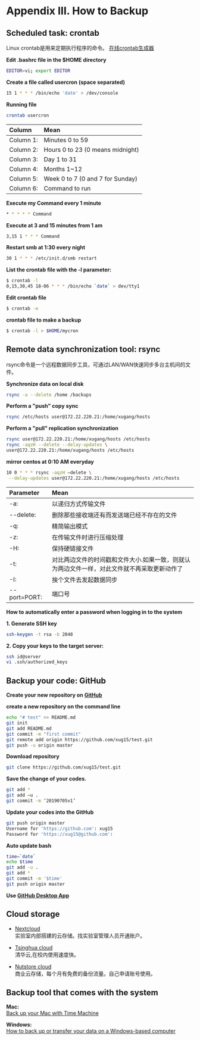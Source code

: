 # Appendix III. How to Backup

## Scheduled task: crontab

Linux crontab是用来定期执行程序的命令。
[在线crontab生成器](https://crontab-generator.org/)


**Edit .bashrc file in the $HOME directory**

```bash
EDITOR=vi; export EDITOR
```

**Create a file called usercron \(space separated\)**

```bash
15 1 * * * /bin/echo 'date' > /dev/console
```

**Running file**

```bash
crontab usercron
```

| Column | Mean |
| :--- | :--- |
| Column 1: | Minutes 0 to 59 |
| Column 2: | Hours 0 to 23 \(0 means midnight\) |
| Column 3: | Day 1 to 31 |
| Column 4: | Months 1~12 |
| Column 5: | Week 0 to 7 \(0 and 7 for Sunday\) |
| Column 6: | Command to run |

**Execute my Command every 1 minute**

```bash
* * * * * Command
```

**Execute at 3 and 15 minutes from 1 am**

```bash
3,15 1 * * * Command
```

**Restart smb at 1:30 every night**

```bash
30 1 * * * /etc/init.d/smb restart
```

**List the crontab file with the -l parameter:**

```bash
$ crontab -l
0,15,30,45 18-06 * * * /bin/echo `date` > dev/tty1
```

**Edit crontab file**

```bash
$ crontab -e
```

**crontab file to make a backup**

```bash
$ crontab -l > $HOME/mycron
```

## Remote data synchronization tool: rsync

rsync命令是一个远程数据同步工具，可通过LAN/WAN快速同步多台主机间的文件。

**Synchronize data on local disk**
```bash
rsync -a --delete /home /backups 
```

**Perform a "push" copy sync**
```bash
rsync /etc/hosts user@172.22.220.21:/home/xugang/hosts
```

**Perform a "pull" replication synchronization**
```bash
rsync user@172.22.220.21:/home/xugang/hosts /etc/hosts
rsync -aqzH --delete --delay-updates \ 
user@172.22.220.21:/home/xugang/hosts /etc/hosts
```

**mirror centos at 0:10 AM everyday**
```bash
10 0 * * * rsync -aqzH –delete \
 --delay-updates user@172.22.220.21:/home/xugang/hosts /etc/hosts
```

| Parameter | Mean |
| :--- | :--- |
|-a:| 以递归方式传输文件|
|--delete:| 删除那些接收端还有而发送端已经不存在的文件|
|-q:| 精简输出模式|
|-z:| 在传输文件时进行压缩处理|
|-H:| 保持硬链接文件|
|-t:| 对比两边文件的时间戳和文件大小.如果一致，则就认为两边文件一样，对此文件就不再采取更新动作了|
|-I:| 挨个文件去发起数据同步|
|--port=PORT:| 端口号|

**How to automatically enter a password when logging in to the system**

**1. Generate SSH key**
```bash
ssh-keygen -t rsa -b 2048
```
**2. Copy your keys to the target server:**
```bash
ssh id@server
vi .ssh/authorized_keys
```

## Backup your code: GitHub

**Create your new repository on [GitHub](https://github.com/new)**

**create a new repository on the command line**
```bash
echo "# test" >> README.md 
git init 
git add README.md 
git commit -m "first commit" 
git remote add origin https://github.com/xug15/test.git 
git push -u origin master
```

**Download repository**
```bash
git clone https://github.com/xug15/test.git
```

**Save the change of your codes.**
```bash
git add *
git add –u .
git commit -m ‘20190705v1’
```

**Update your codes into the GitHub**
```bash
git push origin master
Username for 'https://github.com': xug15
Password for 'https://xug15@github.com':
```

**Auto update bash**
```bash
time=`date`
echo $time
git add -u .
git add *
git commit -m '$time'
git push origin master
```

**Use [GitHub Desktop App](https://desktop.github.com/)**

## Cloud storage

* [Nextcloud](http://lulab.life.tsinghua.edu.cn/nextcloud/)   
实验室内部搭建的云存储。找实验室管理人员开通账户。

* [Tsinghua cloud](https://cloud.tsinghua.edu.cn/)    
清华云,在校内使用速度快。

* [Nutstore cloud](https://www.jianguoyun.com/)  
商业云存储，每个月有免费的备份流量。自己申请账号使用。

## Backup tool that comes with the system

**Mac:**  
[Back up your Mac with Time Machine](https://support.apple.com/en-us/HT201250)

**Windows:**  
[How to back up or transfer your data on a Windows-based computer](https://support.microsoft.com/en-us/help/971759/how-to-back-up-or-transfer-your-data-on-a-windows-based-computer)


